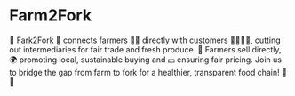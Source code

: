 # Farm2Fork
🌾 Fark2Fork 🍴 connects farmers 🧑‍🌾 directly with customers 👨‍👩‍👧‍👦, cutting out intermediaries for fair trade and fresh produce. 🛒 Farmers sell directly, 🌍 promoting local, sustainable buying and 💵 ensuring fair pricing. Join us to bridge the gap from farm to fork for a healthier, transparent food chain! 🚜✨
